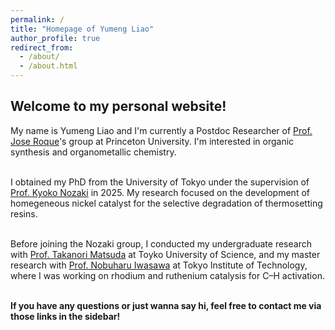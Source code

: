 ```yaml
---
permalink: /
title: "Homepage of Yumeng Liao"
author_profile: true
redirect_from: 
  - /about/
  - /about.html
---
```

Welcome to my personal website!
-----

My name is Yumeng Liao and I'm currently a Postdoc Researcher of <a href="https://roque.princeton.edu" target="_blank">Prof. Jose Roque</a>'s group at Princeton University. I'm interested in organic synthesis and organometallic chemistry. <br><br>

I obtained my PhD from the University of Tokyo under the supervision of <a href="http://park.itc.u-tokyo.ac.jp/nozakilab/indexE.html" target="_blank">Prof. Kyoko Nozaki</a> in 2025. My research focused on the development of homegeneous nickel catalyst for the selective degradation of thermosetting resins. <br><br>

Before joining the Nozaki group, I conducted my undergraduate research with <a href="https://www.rs.tus.ac.jp/mtd/" target="_blank">Prof. Takanori Matsuda</a> at Toyko University of Science, and my master research with <a href="http://www.chemistry.titech.ac.jp/~iwasawa/index.html" target="_blank">Prof. Nobuharu Iwasawa</a> at Tokyo Institute of Technology, where I was working on rhodium and ruthenium catalysis for C–H activation.<br><br>

**If you have any questions or just wanna say hi, feel free to contact me via those links in the sidebar!**

